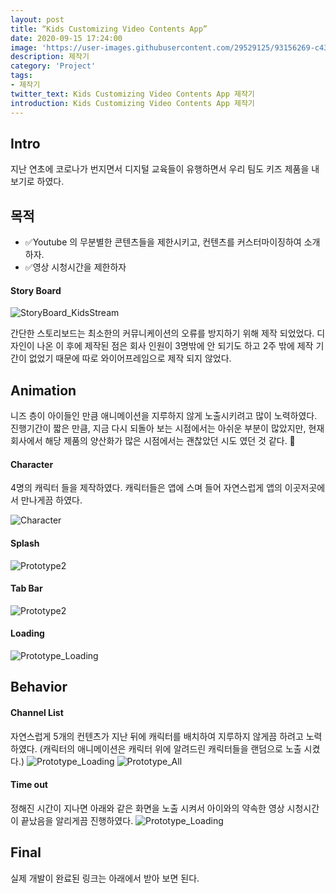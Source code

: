 ```yaml
---
layout: post
title: “Kids Customizing Video Contents App”
date: 2020-09-15 17:24:00
image: 'https://user-images.githubusercontent.com/29529125/93156269-c4360c00-f742-11ea-8917-67d65c107916.png'
description: 제작기
category: 'Project'
tags:
- 제작기
twitter_text: Kids Customizing Video Contents App 제작기
introduction: Kids Customizing Video Contents App 제작기
---
```


## Intro
지난 연초에 코로나가 번지면서 디지털 교육들이 유행하면서 우리 팀도 키즈 제품을 내보기로 하였다.

## 목적

- ✅Youtube 의 무분별한 콘텐츠들을 제한시키고, 컨텐츠를 커스터마이징하여 소개하자.
- ✅영상 시청시간을 제한하자

#### Story Board
![StoryBoard_KidsStream](https://user-images.githubusercontent.com/29529125/93044256-39e0a000-f68f-11ea-97e1-d42b27ecb785.png)

간단한 스토리보드는 최소한의 커뮤니케이션의 오류를 방지하기 위해 제작 되었었다. 디자인이 나온 이 후에 제작된 점은 회사 인원이 3명밖에 안 되기도 하고 2주 밖에 제작 기간이 없었기 때문에 따로 와이어프레임으로 제작 되지 않었다. 

## Animation
니즈 층이 아이들인 만큼 애니메이션을 지루하지 않게 노출시키려고 많이 노력하였다.  진행기간이 짧은 만큼, 지금 다시 되돌아 보는 시점에서는 아쉬운 부분이 많았지만, 현재 회사에서 해당 제품의 양산화가 많은 시점에서는 괜찮았던 시도 였던 것 같다. 🐤

#### Character
4명의 캐릭터 들을 제작하였다. 캐릭터들은 앱에 스며 들어 자연스럽게 앱의 이곳저곳에서 만나게끔 하였다.

![Character](https://user-images.githubusercontent.com/29529125/93155538-4b828000-f741-11ea-822f-585f9d3a8c4f.gif)

#### Splash
![Prototype2](https://user-images.githubusercontent.com/29529125/77986163-63ac4180-7351-11ea-93fc-ca484fe5d82c.gif)

#### Tab Bar
![Prototype2](https://user-images.githubusercontent.com/29529125/77986163-63ac4180-7351-11ea-93fc-ca484fe5d82c.gif)

#### Loading
![Prototype_Loading](https://user-images.githubusercontent.com/29529125/93155756-bfbd2380-f741-11ea-92d2-52ae89657cea.gif)

## Behavior
#### Channel List
자연스럽게 5개의 컨텐츠가 지난 뒤에 캐릭터를 배치하여 지루하지 않게끔 하려고 노력하였다. (캐릭터의 애니메이션은 캐릭터 위에 알려드린 캐릭터들을 랜덤으로 노출 시켰다.)
![Prototype_Loading](https://user-images.githubusercontent.com/29529125/93156560-4cb4ac80-f743-11ea-8119-fb23e3c85fa2.gif)
![Prototype_All](https://user-images.githubusercontent.com/29529125/93158797-d6ff0f80-f747-11ea-8d72-e57f2562db88.gif)


#### Time out
정해진 시간이 지나면 아래와 같은 화면을 노출 시켜서 아이와의 약속한 영상 시청시간이 끝났음을 알리게끔 진행하였다.
![Prototype_Loading](https://user-images.githubusercontent.com/29529125/93158539-432d4380-f747-11ea-9818-61b8d06f77da.gif)


## Final
실제 개발이 완료된 링크는 아래에서 받아 보면 된다. 
